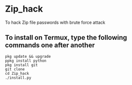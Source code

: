 # Zip_hack
To hack Zip file passwords with brute force attack
## To install on Termux, type the following commands one after another
```
pkg update && upgrade
ppkg install python
pkg install git
git clone 
cd Zip_hack
./install.py
```
